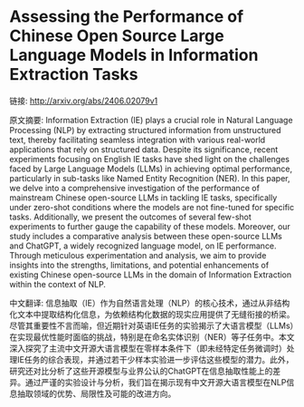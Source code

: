 # Assessing the Performance of Chinese Open Source Large Language Models in Information Extraction Tasks

链接: http://arxiv.org/abs/2406.02079v1

原文摘要:
Information Extraction (IE) plays a crucial role in Natural Language
Processing (NLP) by extracting structured information from unstructured text,
thereby facilitating seamless integration with various real-world applications
that rely on structured data. Despite its significance, recent experiments
focusing on English IE tasks have shed light on the challenges faced by Large
Language Models (LLMs) in achieving optimal performance, particularly in
sub-tasks like Named Entity Recognition (NER). In this paper, we delve into a
comprehensive investigation of the performance of mainstream Chinese
open-source LLMs in tackling IE tasks, specifically under zero-shot conditions
where the models are not fine-tuned for specific tasks. Additionally, we
present the outcomes of several few-shot experiments to further gauge the
capability of these models. Moreover, our study includes a comparative analysis
between these open-source LLMs and ChatGPT, a widely recognized language model,
on IE performance. Through meticulous experimentation and analysis, we aim to
provide insights into the strengths, limitations, and potential enhancements of
existing Chinese open-source LLMs in the domain of Information Extraction
within the context of NLP.

中文翻译:
信息抽取（IE）作为自然语言处理（NLP）的核心技术，通过从非结构化文本中提取结构化信息，为依赖结构化数据的现实应用提供了无缝衔接的桥梁。尽管其重要性不言而喻，但近期针对英语IE任务的实验揭示了大语言模型（LLMs）在实现最优性能时面临的挑战，特别是在命名实体识别（NER）等子任务中。本文深入探究了主流中文开源大语言模型在零样本条件下（即未经特定任务微调时）处理IE任务的综合表现，并通过若干少样本实验进一步评估这些模型的潜力。此外，研究还对比分析了这些开源模型与业界公认的ChatGPT在信息抽取性能上的差异。通过严谨的实验设计与分析，我们旨在揭示现有中文开源大语言模型在NLP信息抽取领域的优势、局限性及可能的改进方向。
